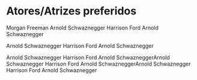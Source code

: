 # Atores/Atrizes preferidos

Morgan Freeman
Arnold Schwaznegger
Harrison Ford
Arnold Schwaznegger

Arnold Schwaznegger
Harrison Ford
Arnold Schwaznegger

Arnold Schwaznegger
Harrison Ford
Arnold SchwazneggerArnold Schwaznegger
Harrison Ford
Arnold SchwazneggerArnold Schwaznegger
Harrison Ford
Arnold Schwaznegger
 
 
